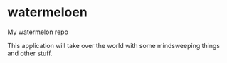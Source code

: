 # watermeloen
My watermelon repo

This application will take over the world with some mindsweeping things and other stuff.
